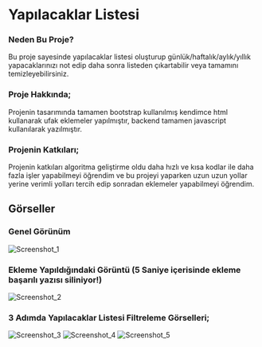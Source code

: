 # Yapılacaklar Listesi

### Neden Bu Proje?

Bu proje sayesinde yapılacaklar listesi oluşturup günlük/haftalık/aylık/yıllık yapacaklarınızı not edip daha sonra listeden çıkartabilir veya tamamını temizleyebilirsiniz.

### Proje Hakkında;

Projenin tasarımında tamamen bootstrap kullanılmış kendimce html kullanarak ufak eklemeler yapılmıştır, backend tamamen javascript kullanılarak yazılmıştır.

### Projenin Katkıları;

Projenin katkıları algoritma geliştirme oldu daha hızlı ve kısa kodlar ile daha fazla işler yapabilmeyi öğrendim ve bu projeyi yaparken uzun uzun yollar yerine verimli yolları tercih edip sonradan eklemeler yapabilmeyi öğrendim.

## Görseller
### Genel Görünüm
![Screenshot_1](https://github.com/diefulim/todo-list/assets/130100393/cd01fdec-b2a6-4089-9830-5c6daacf4872)

### Ekleme Yapıldığındaki Görüntü (5 Saniye içerisinde ekleme başarılı yazısı siliniyor!)
![Screenshot_2](https://github.com/diefulim/todo-list/assets/130100393/a771dd09-499a-4ebc-90b9-98376c28cc46)

### 3 Adımda Yapılacaklar Listesi Filtreleme Görselleri;

![Screenshot_3](https://github.com/diefulim/todo-list/assets/130100393/21e7bfa2-7ee4-477d-9741-49c0cb87f2d1)
![Screenshot_4](https://github.com/diefulim/todo-list/assets/130100393/737494bd-c616-4887-8e07-7153bcbb770c)
![Screenshot_5](https://github.com/diefulim/todo-list/assets/130100393/6bba0fbf-fe57-4e71-b60d-8aab20cdb7e0)
